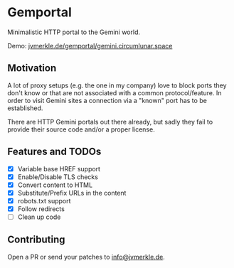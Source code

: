 # Gemportal
Minimalistic HTTP portal to the Gemini world.

Demo: [jvmerkle.de/gemportal/gemini.circumlunar.space](https://jvmerkle.de/gemportal/gemini.circumlunar.space)

## Motivation
A lot of proxy setups (e.g. the one in my company) love to block ports they don't know or that are not associated with a common protocol/feature. In order to visit Gemini sites a connection via a "known" port has to be established. 

There are HTTP Gemini portals out there already, but sadly they fail to provide their source code and/or a proper license.

## Features and TODOs
- [X] Variable base HREF support
- [X] Enable/Disable TLS checks
- [X] Convert content to HTML
- [X] Substitute/Prefix URLs in the content
- [X] robots.txt support
- [X] Follow redirects
- [ ] Clean up code

## Contributing
Open a PR or send your patches to info@jvmerkle.de.